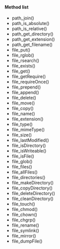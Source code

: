 <!---
title: Helpers
subtitle: Helper methods
author: Robin Radic
-->

#### Method list
- path_join() 
- path_is_absolute() 
- path_is_relative() 
- path_get_directory() 
- path_get_extension() 
- path_get_filename() 
- file_put() 
- file_rglob() 
- file_rsearch() 
- file_exists() 
- file_get() 
- file_getRequire() 
- file_requireOnce() 
- file_prepend() 
- file_append() 
- file_delete() 
- file_move() 
- file_copy() 
- file_name() 
- file_extension() 
- file_type() 
- file_mimeType() 
- file_size() 
- file_lastModified() 
- file_isDirectory() 
- file_isWriteable() 
- file_isFile() 
- file_glob() 
- file_files() 
- file_allFiles() 
- file_directories() 
- file_makeDirectory() 
- file_copyDirectory() 
- file_deleteDirectory() 
- file_cleanDirectory() 
- file_touch() 
- file_chmod() 
- file_chown() 
- file_chgrp() 
- file_rename() 
- file_symlink() 
- file_mirror() 
- file_dumpFile() 
